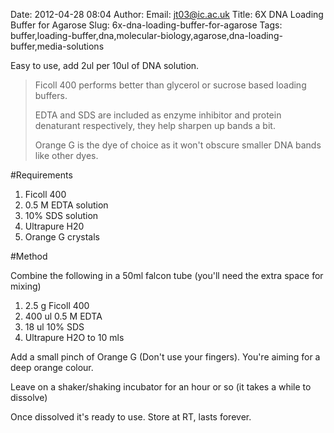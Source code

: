 Date: 2012-04-28 08:04
Author: 
Email: jt03@ic.ac.uk
Title: 6X DNA Loading Buffer for Agarose
Slug: 6x-dna-loading-buffer-for-agarose
Tags: buffer,loading-buffer,dna,molecular-biology,agarose,dna-loading-buffer,media-solutions

Easy to use, add 2ul per 10ul of DNA solution.




>Ficoll 400 performs better than glycerol or sucrose based loading buffers.
>
>EDTA and SDS are included as enzyme inhibitor and protein denaturant respectively, they help sharpen up bands a bit.
>
>Orange G is the dye of choice as it won't obscure smaller DNA bands like other dyes.
>
>


#Requirements
1.	Ficoll 400 
2.	0.5 M EDTA solution
3.	10% SDS solution
4.	Ultrapure H20
5.	Orange G crystals


#Method

Combine the following in a 50ml falcon tube (you'll need the extra space for mixing)

1.	2.5 g Ficoll 400 
2.	400 ul 0.5 M EDTA
3.	18 ul 10% SDS
4.	Ultrapure H2O to 10 mls




Add a small pinch of Orange G (Don't use your fingers). You're aiming for a deep orange colour. 




Leave on a shaker/shaking incubator for an hour or so (it takes a while to dissolve)



Once dissolved it's ready to use. Store at RT, lasts forever.








